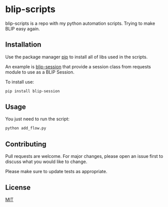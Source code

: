 # blip-scripts

blip-scripts is a repo with my python automation scripts. Trying to make BLIP easy again. 

## Installation

Use the package manager [pip](https://pip.pypa.io/en/stable/) to install all of libs used in the scripts.

An example is [blip-session](https://github.com/chr0m1ng/blip-session) that provide a session class from requests module to use as a BLIP Session.

To install use:
```bash
pip install blip-session
```

## Usage

You just need to run the script:
```bash
python add_flow.py
```

## Contributing
Pull requests are welcome. For major changes, please open an issue first to discuss what you would like to change.

Please make sure to update tests as appropriate.

## License
[MIT](https://choosealicense.com/licenses/mit/)
